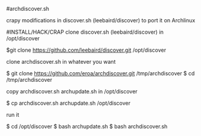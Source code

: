 #archdiscover.sh

crapy  modifications in discover.sh (leebaird/discover) to port it on  Archlinux



#INSTALL/HACK/CRAP 
clone discover.sh (leebaird/discover) in /opt/discover

$git clone https://github.com/leebaird/discover.git /opt/discover

clone archdiscover.sh in whatever you want 

$ git clone https://github.com/eroa/archdiscover.git /tmp/archdiscover
$ cd /tmp/archdiscover


copy archdiscover.sh archupdate.sh in /opt/discover

$ cp archdiscover.sh archupdate.sh /opt/discover

run it 

$ cd /opt/discover
$ bash archupdate.sh
$ bash archdiscover.sh 


